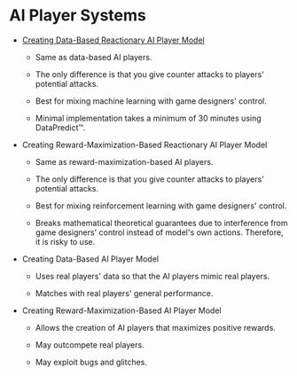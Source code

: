 # AI Player Systems

* [Creating Data-Based Reactionary AI Player Model](AIPlayerSystems/CreatingDataBasedReactionaryAIPlayerModel.md)

  * Same as data-based AI players.
 
  * The only difference is that you give counter attacks to players' potential attacks.

  * Best for mixing machine learning with game designers' control.

  * Minimal implementation takes a minimum of 30 minutes using DataPredict™.

* Creating Reward-Maximization-Based Reactionary AI Player Model

  * Same as reward-maximization-based AI players.
 
  * The only difference is that you give counter attacks to players' potential attacks.

  * Best for mixing reinforcement learning with game designers' control.

  * Breaks mathematical theoretical guarantees due to interference from game designers' control instead of model's own actions. Therefore, it is risky to use.

* Creating Data-Based AI Player Model

  * Uses real players' data so that the AI players mimic real players.
 
  * Matches with real players' general performance.

* Creating Reward-Maximization-Based AI Player Model

  * Allows the creation of AI players that maximizes positive rewards.
 
  * May outcompete real players.

  * May exploit bugs and glitches.

